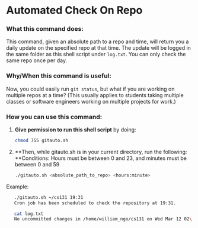 # Automated Check On Repo

### What this command does:
This command, given an absolute path to a repo and time, will return you a daily update on the specified repo at that time. The update will be logged in the same folder as this shell script under `log.txt`. You can only check the same repo once per day.

### Why/When this command is useful:
Now, you could easily run `git status`, but what if you are working on multiple repos at a time? (This usually applies to students taking multiple classes or software engineers working on multiple projects for work.)

### How you can use this command:

1. **Give permission to run this shell script** by doing:

   ```bash
   chmod 755 gitauto.sh

2. **Then, while gitauto.sh is in your current directory, run the following:
   **Conditions: Hours must be between 0 and 23, and minutes must be between 0 and 59
   
   ```bash
   ./gitauto.sh <absolute_path_to_repo> <hours:minute>

Example:
```bash
   ./gitauto.sh ~/cs131 19:31
   Cron job has been scheduled to check the repository at 19:31.

   cat log.txt
   No uncommitted changes in /home/william_ngo/cs131 on Wed Mar 12 02\:30:18 UTC 2025."
